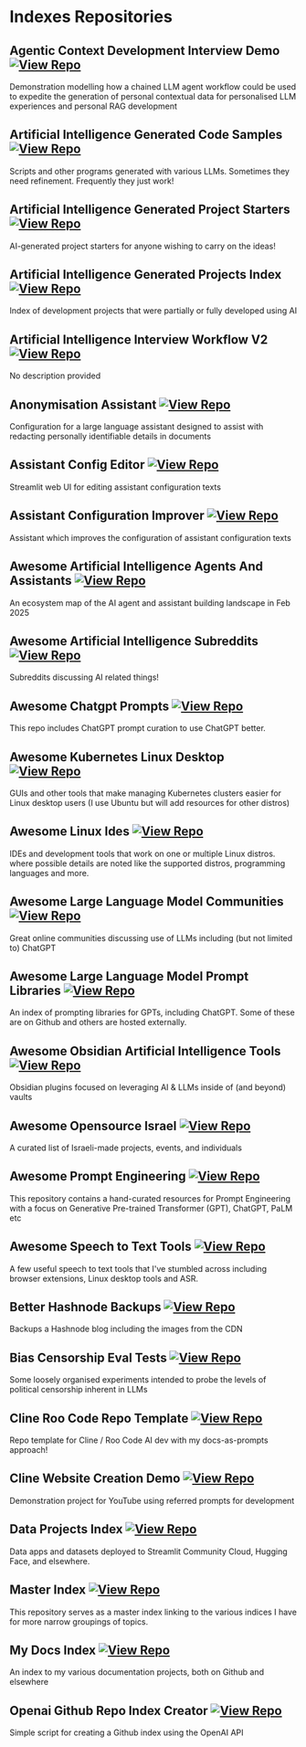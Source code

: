 # Indexes Repositories

## Agentic Context Development Interview Demo [![View Repo](https://img.shields.io/badge/view-repo-green)](https://github.com/danielrosehill/Agentic-Context-Development-Interview-Demo)
Demonstration modelling how a chained LLM agent workflow could be used to expedite the generation of personal contextual data for personalised LLM experiences and personal RAG development

## Artificial Intelligence Generated Code Samples [![View Repo](https://img.shields.io/badge/view-repo-green)](https://github.com/danielrosehill/AI-Generated-Code-Samples)
Scripts and other programs generated with various LLMs. Sometimes they need refinement. Frequently they just work!

## Artificial Intelligence Generated Project Starters [![View Repo](https://img.shields.io/badge/view-repo-green)](https://github.com/danielrosehill/AI-Generated-Project-Starters)
AI-generated project starters for anyone wishing to carry on the ideas!

## Artificial Intelligence Generated Projects Index [![View Repo](https://img.shields.io/badge/view-repo-green)](https://github.com/danielrosehill/AI-Generated-Projects-Index)
Index of development projects that were partially or fully developed using AI

## Artificial Intelligence Interview Workflow V2 [![View Repo](https://img.shields.io/badge/view-repo-green)](https://github.com/danielrosehill/AI-Interview-Workflow-V2)
No description provided

## Anonymisation Assistant [![View Repo](https://img.shields.io/badge/view-repo-green)](https://github.com/danielrosehill/Anonymisation-Assistant)
Configuration for a large language assistant designed to assist with redacting personally identifiable details in documents

## Assistant Config Editor [![View Repo](https://img.shields.io/badge/view-repo-green)](https://github.com/danielrosehill/Assistant-Config-Editor)
Streamlit web UI for editing assistant configuration texts

## Assistant Configuration Improver [![View Repo](https://img.shields.io/badge/view-repo-green)](https://github.com/danielrosehill/Assistant-Configuration-Improver)
Assistant which improves the configuration of assistant configuration texts

## Awesome Artificial Intelligence Agents And Assistants [![View Repo](https://img.shields.io/badge/view-repo-green)](https://github.com/danielrosehill/Awesome-AI-Agents-And-Assistants)
An ecosystem map of the AI agent and assistant building landscape in Feb 2025

## Awesome Artificial Intelligence Subreddits [![View Repo](https://img.shields.io/badge/view-repo-green)](https://github.com/danielrosehill/Awesome-AI-Subreddits)
Subreddits discussing AI related things!

## Awesome Chatgpt Prompts [![View Repo](https://img.shields.io/badge/view-repo-green)](https://github.com/danielrosehill/awesome-chatgpt-prompts)
This repo includes ChatGPT prompt curation to use ChatGPT better.

## Awesome Kubernetes Linux Desktop [![View Repo](https://img.shields.io/badge/view-repo-green)](https://github.com/danielrosehill/Awesome-Kubernetes-Linux-Desktop)
GUIs and other tools that make managing Kubernetes clusters easier for Linux desktop users (I use Ubuntu but will add resources for other distros)

## Awesome Linux Ides [![View Repo](https://img.shields.io/badge/view-repo-green)](https://github.com/danielrosehill/Awesome-Linux-IDEs)
IDEs and development tools that work on one or multiple Linux distros. where possible details are noted like the supported distros, programming languages and more.   

## Awesome Large Language Model Communities [![View Repo](https://img.shields.io/badge/view-repo-green)](https://github.com/danielrosehill/Awesome-LLM-Communities)
Great online communities discussing use of LLMs including (but not limited to) ChatGPT

## Awesome Large Language Model Prompt Libraries [![View Repo](https://img.shields.io/badge/view-repo-green)](https://github.com/danielrosehill/Awesome-LLM-Prompt-Libraries)
An index of prompting libraries for GPTs, including ChatGPT. Some of these are on Github and others are hosted externally.

## Awesome Obsidian Artificial Intelligence Tools [![View Repo](https://img.shields.io/badge/view-repo-green)](https://github.com/danielrosehill/Awesome-Obsidian-AI-Tools)
Obsidian plugins focused on leveraging AI & LLMs inside of (and beyond) vaults

## Awesome Opensource Israel [![View Repo](https://img.shields.io/badge/view-repo-green)](https://github.com/danielrosehill/awesome-opensource-israel)
A curated list of Israeli-made projects, events, and individuals

## Awesome Prompt Engineering [![View Repo](https://img.shields.io/badge/view-repo-green)](https://github.com/danielrosehill/Awesome-Prompt-Engineering)
This repository contains a hand-curated resources for Prompt Engineering with a focus on Generative Pre-trained Transformer (GPT), ChatGPT, PaLM etc 

## Awesome Speech to Text Tools [![View Repo](https://img.shields.io/badge/view-repo-green)](https://github.com/danielrosehill/Awesome-STT-Tools)
A few useful speech to text tools that I've stumbled across including browser extensions, Linux desktop tools and ASR. 

## Better Hashnode Backups [![View Repo](https://img.shields.io/badge/view-repo-green)](https://github.com/danielrosehill/Better-Hashnode-Backups)
Backups a Hashnode blog including the images from the CDN

## Bias Censorship Eval Tests [![View Repo](https://img.shields.io/badge/view-repo-green)](https://github.com/danielrosehill/Bias-Censorship-Eval-Tests)
Some loosely organised experiments intended to probe the levels of political censorship inherent in LLMs

## Cline Roo Code Repo Template [![View Repo](https://img.shields.io/badge/view-repo-green)](https://github.com/danielrosehill/Cline-Roo-Code-Repo-Template)
Repo template for Cline / Roo Code AI dev with my docs-as-prompts approach!

## Cline Website Creation Demo [![View Repo](https://img.shields.io/badge/view-repo-green)](https://github.com/danielrosehill/Cline-Website-Creation-Demo)
Demonstration project for YouTube using referred prompts for development

## Data Projects Index [![View Repo](https://img.shields.io/badge/view-repo-green)](https://github.com/danielrosehill/Data-Projects-Index)
Data apps and datasets deployed to Streamlit Community Cloud, Hugging Face, and elsewhere. 

## Master Index [![View Repo](https://img.shields.io/badge/view-repo-green)](https://github.com/danielrosehill/Master-Index)
This repository serves as a master index linking to the various indices I have for more narrow groupings of topics.

## My Docs Index [![View Repo](https://img.shields.io/badge/view-repo-green)](https://github.com/danielrosehill/My-Docs-Index)
An index to my various documentation projects, both on Github and elsewhere

## Openai Github Repo Index Creator [![View Repo](https://img.shields.io/badge/view-repo-green)](https://github.com/danielrosehill/OpenAI-Github-Repo-Index-Creator)
Simple script for creating a Github index using the OpenAI API

